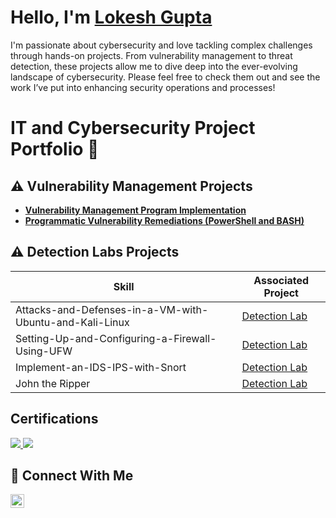 # Hello, I'm <a href="https://www.linkedin.com/in/lokesh-gupta-2a9522161/">Lokesh Gupta</a>

I'm passionate about cybersecurity and love tackling complex challenges through hands-on projects. From vulnerability management to threat detection, these projects allow me to dive deep into the ever-evolving landscape of cybersecurity. Please feel free to check them out and see the work I’ve put into enhancing security operations and processes!

# IT and Cybersecurity Project Portfolio 🔐

## ⚠️ Vulnerability Management Projects

- **[Vulnerability Management Program Implementation](https://github.com/joshcybertest/vulnerability-management-program)**
- **[Programmatic Vulnerability Remediations (PowerShell and BASH)](https://github.com/joshcybertest/programmatic-vulnerability-remediations)**

## ⚠️ Detection Labs Projects

| Skill                                         | Associated Project         |
|-----------------------------------------------|----------------------------|
| Attacks-and-Defenses-in-a-VM-with-Ubuntu-and-Kali-Linux | <a href="https://github.com/LokeshGupta-dotcom/Attacks-and-Defenses-in-a-VM-with-Ubuntu-and-Kali-Linux">Detection Lab</a>|
| Setting-Up-and-Configuring-a-Firewall-Using-UFW | <a href="https://github.com/LokeshGupta-dotcom/Setting-Up-and-Configuring-a-Firewall-Using-UFW">Detection Lab</a>|
| Implement-an-IDS-IPS-with-Snort         | <a href="https://github.com/LokeshGupta-dotcom/Implement-an-IDS-IPS-with-Snort">Detection Lab</a>|
| John the Ripper      | <a href="https://github.com/LokeshGupta-dotcom/John-the-Ripper/tree/main">Detection Lab</a>|

## Certifications
<div>
<a href="https://www.credly.com/badges/04f549d8-9bc8-4d88-b5a4-610a75aef82b/public_url" target="_blank">
  <img src="https://img.shields.io/badge/-Azure%20Certification-0078D4?&style=for-the-badge&logo=microsoft-azure&logoColor=white" />
</a>
<a href="https://www.credly.com/badges/e9cd9303-cd42-41b4-a577-f02208e59e68/public_url" target="_blank">
  <img src="https://img.shields.io/badge/-ISC2%20Certification-0078D4?&style=for-the-badge&logo=isc2&logoColor=white" />
</a>
</div>

## 🤳 Connect With Me

[<img align="left" alt="___________ | LinkedIn" width="22px" src="https://cdn.jsdelivr.net/npm/simple-icons@v3/icons/linkedin.svg" />][linkedin]

[linkedin]: https://linkedin.com/in/lokesh-gupta-2a9522161/

<!--
<img width="35" alt="image" src="https://github.com/user-attachments/assets/2f41c7cd-5ea8-4475-b451-a37161b6c3fb"> 
<img width="35" alt="image" src="https://github.com/user-attachments/assets/77649969-9910-4994-8b96-74a116cfb2a8">
-->
